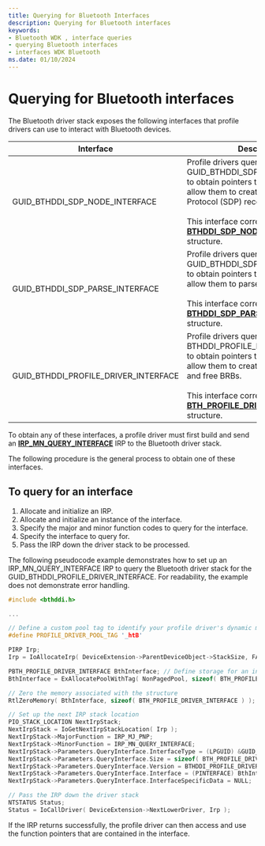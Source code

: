 ```yaml
---
title: Querying for Bluetooth Interfaces
description: Querying for Bluetooth interfaces
keywords:
- Bluetooth WDK , interface queries
- querying Bluetooth interfaces
- interfaces WDK Bluetooth
ms.date: 01/10/2024
---
```


# Querying for Bluetooth interfaces

The Bluetooth driver stack exposes the following interfaces that profile drivers can use to interact with Bluetooth devices.

| Interface | Description |
|--|--|
| GUID_BTHDDI_SDP_NODE_INTERFACE | Profile drivers query for the GUID_BTHDDI_SDP_NODE_INTERFACE to obtain pointers to functions that allow them to create Service Discovery Protocol (SDP) records.</br></br>This interface corresponds to the **[BTHDDI_SDP_NODE_INTERFACE](/windows-hardware/drivers/ddi/bthsdpddi/ns-bthsdpddi-_bthddi_sdp_node_interface)** structure. |
| GUID_BTHDDI_SDP_PARSE_INTERFACE | Profile drivers query for the GUID_BTHDDI_SDP_PARSE_INTERFACE to obtain pointers to functions that allow them to parse SDP records.</br></br>This interface corresponds to the **[BTHDDI_SDP_PARSE_INTERFACE](/windows-hardware/drivers/ddi/bthsdpddi/ns-bthsdpddi-_bthddi_sdp_parse_interface)** structure. |
| GUID_BTHDDI_PROFILE_DRIVER_INTERFACE | Profile drivers query for the BTHDDI_PROFILE_DRIVER_INTERFACE to obtain pointers to functions that allow them to create, allocate, reuse, and free BRBs.</br></br>This interface corresponds to the **[BTH_PROFILE_DRIVER_INTERFACE](/windows-hardware/drivers/ddi/bthddi/ns-bthddi-_bth_profile_driver_interface)** structure. |

To obtain any of these interfaces, a profile driver must first build and send an [**IRP\_MN\_QUERY\_INTERFACE**](../kernel/irp-mn-query-interface.md) IRP to the Bluetooth driver stack.

The following procedure is the general process to obtain one of these interfaces.

## To query for an interface

1. Allocate and initialize an IRP.
1. Allocate and initialize an instance of the interface.
1. Specify the major and minor function codes to query for the interface.
1. Specify the interface to query for.
1. Pass the IRP down the driver stack to be processed.

The following pseudocode example demonstrates how to set up an IRP\_MN\_QUERY\_INTERFACE IRP to query the Bluetooth driver stack for the GUID\_BTHDDI\_PROFILE\_DRIVER\_INTERFACE. For readability, the example does not demonstrate error handling.

```cpp
#include <bthddi.h>

...

// Define a custom pool tag to identify your profile driver's dynamic memory allocations. You should change this tag to easily identify your driver's allocations from other drivers.
#define PROFILE_DRIVER_POOL_TAG '_htB'

PIRP Irp;
Irp = IoAllocateIrp( DeviceExtension->ParentDeviceObject->StackSize, FALSE );

PBTH_PROFILE_DRIVER_INTERFACE BthInterface; // Define storage for an instance of the BTH_PROFILE_DRIVER_INTERFACE structure
BthInterface = ExAllocatePoolWithTag( NonPagedPool, sizeof( BTH_PROFILE_DRIVER_INTERFACE ), PROFILE_DRIVER_POOL_TAG );

// Zero the memory associated with the structure
RtlZeroMemory( BthInterface, sizeof( BTH_PROFILE_DRIVER_INTERFACE ) );

// Set up the next IRP stack location
PIO_STACK_LOCATION NextIrpStack;
NextIrpStack = IoGetNextIrpStackLocation( Irp );
NextIrpStack->MajorFunction = IRP_MJ_PNP;
NextIrpStack->MinorFunction = IRP_MN_QUERY_INTERFACE;
NextIrpStack->Parameters.QueryInterface.InterfaceType = (LPGUID) &GUID_BTHDDI_PROFILE_DRIVER_INTERFACE;
NextIrpStack->Parameters.QueryInterface.Size = sizeof( BTH_PROFILE_DRIVER_INTERFACE );
NextIrpStack->Parameters.QueryInterface.Version = BTHDDI_PROFILE_DRIVER_INTERFACE_VERSION_FOR_QI;
NextIrpStack->Parameters.QueryInterface.Interface = (PINTERFACE) BthInterface;
NextIrpStack->Parameters.QueryInterface.InterfaceSpecificData = NULL;

// Pass the IRP down the driver stack
NTSTATUS Status;
Status = IoCallDriver( DeviceExtension->NextLowerDriver, Irp );
```

If the IRP returns successfully, the profile driver can then access and use the function pointers that are contained in the interface.

